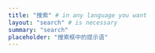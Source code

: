 ```yaml
---
title: "搜索" # in any language you want
layout: "search" # is necessary
summary: "search"
placeholder: "搜索框中的提示语"
---
```


